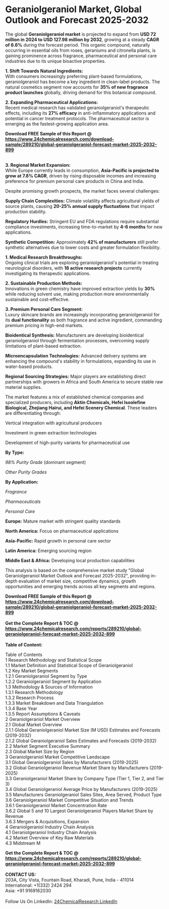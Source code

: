<h1>Geraniolgeraniol Market, Global Outlook and Forecast 2025-2032</h1><p>The global <strong>Geraniolgeraniol market</strong> is projected to expand from <strong>USD 72 million in 2024 to USD 127.98 million by 2032</strong>, growing at a steady <strong>CAGR of 6.6%</strong> during the forecast period. This organic compound, naturally occurring in essential oils from roses, geraniums and citronella plants, is gaining prominence across fragrance, pharmaceutical and personal care industries due to its unique bioactive properties.</p><p><strong>1. Shift Towards Natural Ingredients:</strong><br>
With consumers increasingly preferring plant-based formulations, geraniolgeraniol has become a key ingredient in clean-label products. The natural cosmetics segment now accounts for <strong>35% of new fragrance product launches</strong> globally, driving demand for this botanical compound.</p><p><strong>2. Expanding Pharmaceutical Applications:</strong><br>
Recent medical research has validated geraniolgeraniol's therapeutic effects, including its <strong>27% efficacy</strong> in anti-inflammatory applications and potential in cancer treatment protocols. The pharmaceutical sector is emerging as the fastest-growing application area.</p><div><b>Download FREE Sample of this Report @ 
            <a href="https://www.24chemicalresearch.com/download-sample/289210/global-geraniolgeraniol-forecast-market-2025-2032-899">
            https://www.24chemicalresearch.com/download-sample/289210/global-geraniolgeraniol-forecast-market-2025-2032-899</a></b></div><br><p><strong>3. Regional Market Expansion:</strong><br>
While Europe currently leads in consumption, <strong>Asia-Pacific is projected to grow at 7.8% CAGR</strong>, driven by rising disposable incomes and increasing preference for premium personal care products in China and India.</p><p>Despite promising growth prospects, the market faces several challenges:</p><p><strong>Supply Chain Complexities:</strong> Climate volatility affects agricultural yields of source plants, causing <strong>20-25% annual supply fluctuations</strong> that impact production stability.</p><p><strong>Regulatory Hurdles:</strong> Stringent EU and FDA regulations require substantial compliance investments, increasing time-to-market by <strong>4-6 months</strong> for new applications.</p><p><strong>Synthetic Competition:</strong> Approximately <strong>42% of manufacturers</strong> still prefer synthetic alternatives due to lower costs and greater formulation flexibility.</p><p><strong>1. Medical Research Breakthroughs:</strong><br>
Ongoing clinical trials are exploring geraniolgeraniol's potential in treating neurological disorders, with <strong>18 active research projects</strong> currently investigating its therapeutic applications.</p><p><strong>2. Sustainable Production Methods:</strong><br>
Innovations in green chemistry have improved extraction yields by <strong>30%</strong> while reducing solvent use, making production more environmentally sustainable and cost-effective.</p><p><strong>3. Premium Personal Care Segment:</strong><br>
Luxury skincare brands are increasingly incorporating geraniolgeraniol for its <strong>dual functionality</strong> as both fragrance and active ingredient, commanding premium pricing in high-end markets.</p><p><strong>Bioidentical Synthesis:</strong> Manufacturers are developing bioidentical geraniolgeraniol through fermentation processes, overcoming supply limitations of plant-based extraction.</p><p><strong>Microencapsulation Technologies:</strong> Advanced delivery systems are enhancing the compound's stability in formulations, expanding its use in water-based products.</p><p><strong>Regional Sourcing Strategies:</strong> Major players are establishing direct partnerships with growers in Africa and South America to secure stable raw material supplies.</p><p>The market features a mix of established chemical companies and specialized producers, including <strong>Aktin Chemicals, Hefei Isoolefine Biological, Zhejiang Hairui, and Hefei Scenery Chemical</strong>. These leaders are differentiating through:</p><p>Vertical integration with agricultural producers</p><p>Investment in green extraction technologies</p><p>Development of high-purity variants for pharmaceutical use</p><p><strong>By Type:</strong></p><p><em>98% Purity Grade</em> (dominant segment)</p><p><em>Other Purity Grades</em></p><p><strong>By Application:</strong></p><p><em>Fragrance</em></p><p><em>Pharmaceuticals</em></p><p><em>Personal Care</em></p><p><strong>Europe:</strong> Mature market with stringent quality standards</p><p><strong>North America:</strong> Focus on pharmaceutical applications</p><p><strong>Asia-Pacific:</strong> Rapid growth in personal care sector</p><p><strong>Latin America:</strong> Emerging sourcing region</p><p><strong>Middle East &amp; Africa:</strong> Developing local production capabilities</p><p>This analysis is based on the comprehensive market study "Global Geraniolgeraniol Market Outlook and Forecast 2025-2032", providing in-depth evaluation of market size, competitive dynamics, growth opportunities and emerging trends across all key segments and regions.</p><div><b>Download FREE Sample of this Report @ 
            <a href="https://www.24chemicalresearch.com/download-sample/289210/global-geraniolgeraniol-forecast-market-2025-2032-899">
            https://www.24chemicalresearch.com/download-sample/289210/global-geraniolgeraniol-forecast-market-2025-2032-899</a></b></div><br><div><b>Get the Complete Report & TOC @ 
            <a href="https://www.24chemicalresearch.com/reports/289210/global-geraniolgeraniol-forecast-market-2025-2032-899">
            https://www.24chemicalresearch.com/reports/289210/global-geraniolgeraniol-forecast-market-2025-2032-899</a></b></div><br>
            <b>Table of Content:</b><p>Table of Contents<br />
1 Research Methodology and Statistical Scope<br />
1.1 Market Definition and Statistical Scope of Geraniolgeraniol<br />
1.2 Key Market Segments<br />
1.2.1 Geraniolgeraniol Segment by Type<br />
1.2.2 Geraniolgeraniol Segment by Application<br />
1.3 Methodology & Sources of Information<br />
1.3.1 Research Methodology<br />
1.3.2 Research Process<br />
1.3.3 Market Breakdown and Data Triangulation<br />
1.3.4 Base Year<br />
1.3.5 Report Assumptions & Caveats<br />
2 Geraniolgeraniol Market Overview<br />
2.1 Global Market Overview<br />
2.1.1 Global Geraniolgeraniol Market Size (M USD) Estimates and Forecasts (2019-2032)<br />
2.1.2 Global Geraniolgeraniol Sales Estimates and Forecasts (2019-2032)<br />
2.2 Market Segment Executive Summary<br />
2.3 Global Market Size by Region<br />
3 Geraniolgeraniol Market Competitive Landscape<br />
3.1 Global Geraniolgeraniol Sales by Manufacturers (2019-2025)<br />
3.2 Global Geraniolgeraniol Revenue Market Share by Manufacturers (2019-2025)<br />
3.3 Geraniolgeraniol Market Share by Company Type (Tier 1, Tier 2, and Tier 3)<br />
3.4 Global Geraniolgeraniol Average Price by Manufacturers (2019-2025)<br />
3.5 Manufacturers Geraniolgeraniol Sales Sites, Area Served, Product Type<br />
3.6 Geraniolgeraniol Market Competitive Situation and Trends<br />
3.6.1 Geraniolgeraniol Market Concentration Rate<br />
3.6.2 Global 5 and 10 Largest Geraniolgeraniol Players Market Share by Revenue<br />
3.6.3 Mergers & Acquisitions, Expansion<br />
4 Geraniolgeraniol Industry Chain Analysis<br />
4.1 Geraniolgeraniol Industry Chain Analysis<br />
4.2 Market Overview of Key Raw Materials<br />
4.3 Midstream M</p><div><b>Get the Complete Report & TOC @ 
            <a href="https://www.24chemicalresearch.com/reports/289210/global-geraniolgeraniol-forecast-market-2025-2032-899">
            https://www.24chemicalresearch.com/reports/289210/global-geraniolgeraniol-forecast-market-2025-2032-899</a></b></div><br><b>CONTACT US:</b><br>
            203A, City Vista, Fountain Road, Kharadi, Pune, India - 411014<br>
            International: +1(332) 2424 294<br>
            Asia: +91 9169162030 <br><br>
            Follow Us On LinkedIn: <a href="https://www.linkedin.com/company/24chemicalresearch/">24ChemicalResearch LinkedIn</a>